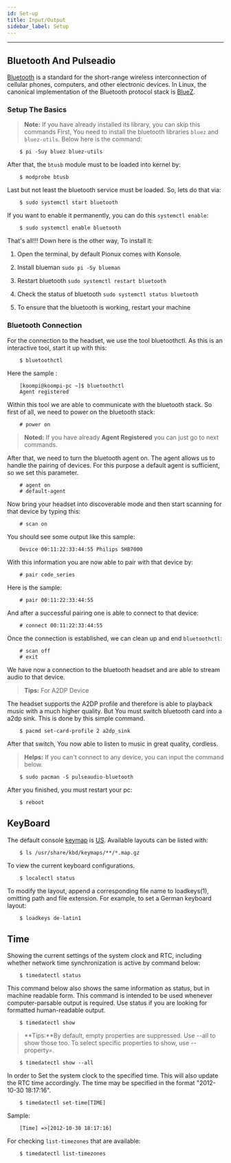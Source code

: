 ```yaml
---
id: Set-up
title: Input/Output 
sidebar_label: Setup
---
```

---
## Bluetooth And Pulseadio
[Bluetooth](https://en.wikipedia.org/wiki/Bluetooth) is a standard for the short-range wireless interconnection of cellular phones, computers, and other electronic devices. In Linux, the canonical implementation of the Bluetooth protocol stack is [BlueZ](http://www.bluez.org/).
### Setup The Basics
>**Note:** If you have already installed its library, you can skip this commands
First, You need to install the bluetooth libraries `bluez` and `bluez-utils`. Below here is the command:
```Text
    $ pi -Suy bluez bluez-utils
```

After that, the `btusb` module must to be  loaded into kernel by:
```Text
    $ modprobe btusb
```
Last but not least the bluetooth service must be loaded. So, lets do that via:
```Text
    $ sudo systemctl start bluetooth
```
If you want to enable it permanently, you can do this `systemctl enable`:
```Text
    $ sudo systemctl enable bluetooth
```
That's all!!! 
Down here is the other way, To install it:

1.  Open the terminal, by default Pionux comes with Konsole.

2.  Install blueman `sudo pi -Sy blueman`

3.  Restart bluetooth `sudo systemctl restart bluetooth`

4.  Check the status of bluetooth `sudo systemctl status bluetooth`

5.  To ensure that the bluetooth is working, restart your machine
### Bluetooth Connection
For the connection to the headset, we use the tool bluetoothctl. As this is an interactive tool, start it up with this:
```Text
    $ bluetoothctl
```
Here the sample :
```Text
    [koompi@koompi-pc ~]$ bluetoothctl
    Agent registered
```
Within this tool we are able to communicate with the bluetooth stack. So first of all, we need to power on the bluetooth stack:
```Text
    # power on
```
>**Noted:** If you have already **Agent Registered** you can just go to next commands.

After that, we need to turn the bluetooth agent on. The agent allows us to handle the pairing of devices. For this purpose a default agent is sufficient, so we set this parameter.
```Text
    # agent on
    # default-agent
```
Now bring your headset into discoverable mode and then start scanning for that device by typing this:
```Text
    # scan on
```
You should see some output like this sample:
```Text
    Device 00:11:22:33:44:55 Philips SHB7000
```
With this information you are now able to pair with that device by:
```
    # pair code_series 
```
Here is the sample:
```Text
    # pair 00:11:22:33:44:55
```
And after a successful pairing one is able to connect to that device:
```Text
    # connect 00:11:22:33:44:55
```
Once the connection is established, we can clean up and end `bluetoothctl`:
```Text
    # scan off
    # exit
```
We have now a connection to the bluetooth headset and are able to stream audio to that device.

>**Tips:** For A2DP Device

The headset supports the A2DP profile and therefore is able to playback music with a much higher quality. But You must switch bluetooth card into a a2dp sink. This is done by this simple command.
```Text
    $ pacmd set-card-profile 2 a2dp_sink
```
After that switch, You now able to listen to music in great quality, cordless.
>**Helps:** If you can't connect to any device, you can input the command below.
```
    $ sudo pacman -S pulseaudio-bluetooth
```
After you finished, you must restart your pc:
```Text
    $ reboot
```

## KeyBoard
The default console [keymap]() is [US](). Available layouts can be listed with:
```Text
    $ ls /usr/share/kbd/keymaps/**/*.map.gz
```
To view the current keyboard configurations.
```Text
    $ localectl status
```
To modify the layout, append a corresponding file name to loadkeys(1), omitting path and file extension. For example, to set a German keyboard layout:
```Text
    $ loadkeys de-latin1
```


## Time
Showing the current settings of the system clock and RTC, including whether network time synchronization is active by command below: 
```Text
    $ timedatectl status
```
This command below also shows the same information as status, but in machine readable form. This command is intended to be used whenever computer-parsable output is required. Use status if you are looking for formatted human-readable output.
```Text
    $ timedatectl show
```
>**Tips:**By default, empty properties are suppressed. Use --all to show those too. To select specific properties to show, use --property=.
```Text
    $ timedatectl show --all
```
In order to Set the system clock to the specified time. This will also update the RTC time accordingly. The time may be specified in the format "2012-10-30 18:17:16".
```Text
    $ timedatectl set-time[TIME]
```
Sample: 
```Text
    [Time] =>[2012-10-30 18:17:16]
```
For checking `list-timezones` that are available:
```Text
    $ timedatectl list-timezones
```
